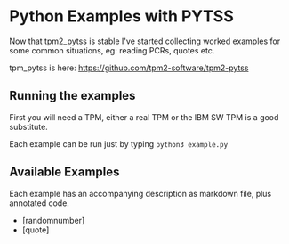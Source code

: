 # Python Examples with PYTSS

Now that tpm2_pytss is stable I've started collecting worked examples for some common situations, eg: reading PCRs, quotes etc.

tpm_pytss is here: https://github.com/tpm2-software/tpm2-pytss

## Running the examples

First you will need a TPM, either a real TPM or the IBM SW TPM is a good substitute.

Each example can be run just by typing `python3 example.py`

## Available Examples

Each example has an accompanying description as markdown file, plus annotated code.

   * [randomnumber]
   * [quote]
